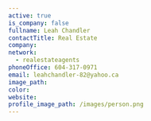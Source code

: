 ```yaml
---
active: true
is_company: false
fullname: Leah Chandler
contactTitle: Real Estate
company:
network:
  - realestateagents
phoneOffice: 604-317-0971
email: leahchandler-82@yahoo.ca
image_path:
color:
website:
profile_image_path: /images/person.png
---
```

